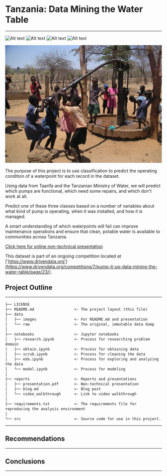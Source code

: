 # Tanzania: Data Mining the Water Table
------------

![Alt text](https://img.shields.io/github/license/Jesse989/tanzania?style=plastic)
![Alt text](https://img.shields.io/github/repo-size/Jesse989/tanzania?style=plastic)
![Alt text](https://img.shields.io/github/last-commit/Jesse989/tanzania?style=plastic)
![Alt text](https://img.shields.io/github/stars/Jesse989/tanzania?style=social)

![Alt text](./images/pumping.jpg)


The purpose of this project is to use classification to predict the operating condition of a waterpoint for each record in the dataset. 

Using data from Taarifa and the Tanzanian Ministry of Water, we will predict which pumps are functional, which need some repairs, and which don't work at all. 

Predict one of these three classes based on a number of variables about what kind of pump is operating, when it was installed, and how it is managed. 

A smart understanding of which waterpoints will fail can improve maintenance operations and ensure that clean, potable water is available to communities across Tanzania.


[Click here for online non-technical presentation]('todo')



This dataset is part of an ongoing competition located at ['https://www.drivendata.org'](https://www.drivendata.org/competitions/7/pump-it-up-data-mining-the-water-table/page/23/).


## Project Outline
------------

    ├── LICENSE
    ├── README.md                  <- The project layout (this file)
    ├── data
    │   ├── images                 <- For README.md and presentation
    │   └── raw                    <- The original, immutable data dump
    │
    ├── notebooks                  <- Jupyter notebooks
    │   ├── research.ipynb         <- Process for researching problem domain
    │   ├── obtain.ipynb           <- Process for obtaining data
    │   ├── scrub.ipynb            <- Process for cleaning the data
    │   ├── eda.ipynb              <- Process for exploring and analyzing the data
    │   └── model.ipynb            <- Process for modeling
    │
    ├── reports                    <- Reports and presentations
    │   ├── presentation.pdf       <- Non-technical presentation
    │   ├── blog.md                <- Blog post
    │   └── video_walkthrough      <- Link to video walkthrough
    │
    ├── requirements.txt           <- The requirements file for reproducing the analysis environment
    │
    └── src                        <- Source code for use in this project.
   

--------

## Recommendations
------------


## Conclusions
------------




